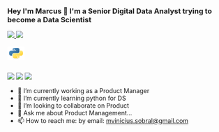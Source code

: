 ### Hey I'm Marcus 👋 I'm a Senior Digital Data Analyst trying to become a Data Scientist


 <div>
  <a href="https://github.com/vin07sobral">
  <img height="180em" src="https://github-readme-stats.vercel.app/api?username=vin07sobral&show_icons=true&theme=yeblu&include_all_commits=true&count_private=true"/>
  <img height="180em" src="https://github-readme-stats.vercel.app/api/top-langs/?username=vin07sobral&layout=compact&langs_count=7&theme=yeblu"/>
</div>

<div style="display: inline_block"><br>
 
  <img align="center" alt="vin-Python" height="30" width="40" src="https://raw.githubusercontent.com/devicons/devicon/master/icons/python/python-original.svg">


</div>
  
   ##
 
<div> 
  <a href="https://www.youtube.com/channel/UCniwA79Tk3WQsUYOXU_o-2g" target="_blank"><img src="https://img.shields.io/badge/YouTube-FF0000?style=for-the-badge&logo=youtube&logoColor=white" target="_blank"></a>
    <a href = "mailto:mvinicius.sobral@gmail.com"><img src="https://img.shields.io/badge/-Gmail-%23333?style=for-the-badge&logo=gmail&logoColor=white" target="_blank"></a>
  <a href="https://www.linkedin.com/in/marcusvsobral/" target="_blank"><img src="https://img.shields.io/badge/-LinkedIn-%230077B5?style=for-the-badge&logo=linkedin&logoColor=white" target="_blank"></a> 

  
  
- 🔭 I’m currently working as a Product Manager
- 🌱 I’m currently learning python for DS
- 👯 I’m looking to collaborate on Product
- 💬 Ask me about Product Management...
- 📫 How to reach me: by email: mvinicius.sobral@gmail.com

